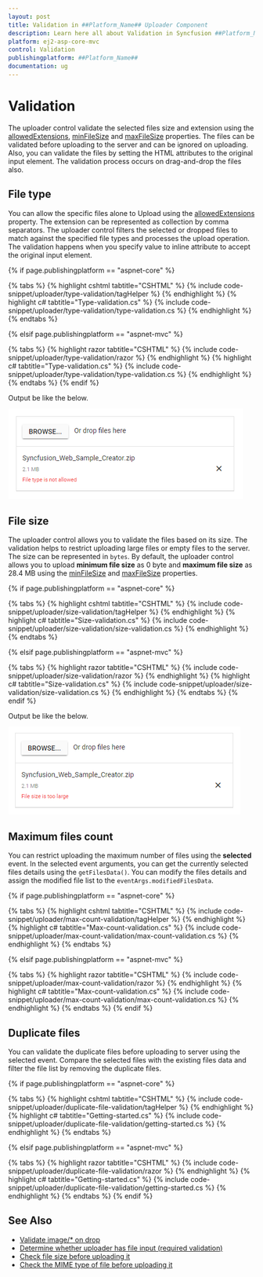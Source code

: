```yaml
---
layout: post
title: Validation in ##Platform_Name## Uploader Component
description: Learn here all about Validation in Syncfusion ##Platform_Name## Uploader component of Syncfusion Essential JS 2 and more.
platform: ej2-asp-core-mvc
control: Validation
publishingplatform: ##Platform_Name##
documentation: ug
---
```



# Validation

The uploader control validate the selected files size and extension using the [allowedExtensions](https://help.syncfusion.com/cr/aspnetcore-js2/Syncfusion.EJ2.Inputs.Uploader.html#Syncfusion_EJ2_Inputs_Uploader_AllowedExtensions), [minFileSize](https://help.syncfusion.com/cr/aspnetcore-js2/Syncfusion.EJ2.Inputs.Uploader.html#Syncfusion_EJ2_Inputs_Uploader_MinFileSize) and [maxFileSize](https://help.syncfusion.com/cr/aspnetcore-js2/Syncfusion.EJ2.Inputs.Uploader.html#Syncfusion_EJ2_Inputs_Uploader_MaxFileSize) properties. The files can be validated before uploading to the server and can be ignored on uploading.
Also, you can validate the files by setting the HTML attributes to the original input element.
The validation process occurs on drag-and-drop the files also.

## File type

You can allow the specific files alone to Upload using the [allowedExtensions](https://help.syncfusion.com/cr/aspnetcore-js2/Syncfusion.EJ2.Inputs.Uploader.html#Syncfusion_EJ2_Inputs_Uploader_AllowedExtensions) property. The extension can be represented as collection by comma separators. The uploader control filters the selected or dropped files to match against the specified file types and processes the upload operation. The validation happens when you specify value to inline attribute to accept the original input element.

{% if page.publishingplatform == "aspnet-core" %}

{% tabs %}
{% highlight cshtml tabtitle="CSHTML" %}
{% include code-snippet/uploader/type-validation/tagHelper %}
{% endhighlight %}
{% highlight c# tabtitle="Type-validation.cs" %}
{% include code-snippet/uploader/type-validation/type-validation.cs %}
{% endhighlight %}
{% endtabs %}

{% elsif page.publishingplatform == "aspnet-mvc" %}

{% tabs %}
{% highlight razor tabtitle="CSHTML" %}
{% include code-snippet/uploader/type-validation/razor %}
{% endhighlight %}
{% highlight c# tabtitle="Type-validation.cs" %}
{% include code-snippet/uploader/type-validation/type-validation.cs %}
{% endhighlight %}
{% endtabs %}
{% endif %}



Output be like the below.

![uploader](./images/uploader-valid-file.png)

## File size

The uploader control allows you to validate the files based on its size. The validation helps to restrict uploading large files or empty files to the server. The size can be represented in `bytes`. By default, the uploader control allows you to upload **minimum file size** as 0 byte and **maximum file size** as 28.4 MB using the [minFileSize](https://help.syncfusion.com/cr/aspnetcore-js2/Syncfusion.EJ2.Inputs.Uploader.html#Syncfusion_EJ2_Inputs_Uploader_MinFileSize) and [maxFileSize](https://help.syncfusion.com/cr/aspnetcore-js2/Syncfusion.EJ2.Inputs.Uploader.html#Syncfusion_EJ2_Inputs_Uploader_MaxFileSize) properties.

{% if page.publishingplatform == "aspnet-core" %}

{% tabs %}
{% highlight cshtml tabtitle="CSHTML" %}
{% include code-snippet/uploader/size-validation/tagHelper %}
{% endhighlight %}
{% highlight c# tabtitle="Size-validation.cs" %}
{% include code-snippet/uploader/size-validation/size-validation.cs %}
{% endhighlight %}
{% endtabs %}

{% elsif page.publishingplatform == "aspnet-mvc" %}

{% tabs %}
{% highlight razor tabtitle="CSHTML" %}
{% include code-snippet/uploader/size-validation/razor %}
{% endhighlight %}
{% highlight c# tabtitle="Size-validation.cs" %}
{% include code-snippet/uploader/size-validation/size-validation.cs %}
{% endhighlight %}
{% endtabs %}
{% endif %}



Output be like the below.

![uploader](./images/uploader-valid-size.png)

## Maximum files count

You can restrict uploading the maximum number of files using the **selected** event. In the selected event arguments, you can get the currently selected files details using the `getFilesData()`. You can modify the files details and assign the modified file list to the `eventArgs.modifiedFilesData`.

{% if page.publishingplatform == "aspnet-core" %}

{% tabs %}
{% highlight cshtml tabtitle="CSHTML" %}
{% include code-snippet/uploader/max-count-validation/tagHelper %}
{% endhighlight %}
{% highlight c# tabtitle="Max-count-validation.cs" %}
{% include code-snippet/uploader/max-count-validation/max-count-validation.cs %}
{% endhighlight %}
{% endtabs %}

{% elsif page.publishingplatform == "aspnet-mvc" %}

{% tabs %}
{% highlight razor tabtitle="CSHTML" %}
{% include code-snippet/uploader/max-count-validation/razor %}
{% endhighlight %}
{% highlight c# tabtitle="Max-count-validation.cs" %}
{% include code-snippet/uploader/max-count-validation/max-count-validation.cs %}
{% endhighlight %}
{% endtabs %}
{% endif %}



## Duplicate files

You can validate the duplicate files before uploading to server using the selected event.
Compare the selected files with the existing files data and filter the file list by removing the duplicate files.

{% if page.publishingplatform == "aspnet-core" %}

{% tabs %}
{% highlight cshtml tabtitle="CSHTML" %}
{% include code-snippet/uploader/duplicate-file-validation/tagHelper %}
{% endhighlight %}
{% highlight c# tabtitle="Getting-started.cs" %}
{% include code-snippet/uploader/duplicate-file-validation/getting-started.cs %}
{% endhighlight %}
{% endtabs %}

{% elsif page.publishingplatform == "aspnet-mvc" %}

{% tabs %}
{% highlight razor tabtitle="CSHTML" %}
{% include code-snippet/uploader/duplicate-file-validation/razor %}
{% endhighlight %}
{% highlight c# tabtitle="Getting-started.cs" %}
{% include code-snippet/uploader/duplicate-file-validation/getting-started.cs %}
{% endhighlight %}
{% endtabs %}
{% endif %}



## See Also

* [Validate image/* on drop](./how-to/validate-image-on-drop)
* [Determine whether uploader has file input (required validation)](./how-to/determine-whether-the-uploader-has-input-file)
* [Check file size before uploading it](./how-to/check-file-size-before-uploading-it)
* [Check the MIME type of file before uploading it](./how-to/check-the-mime-type-of-file-before-upload-it)

